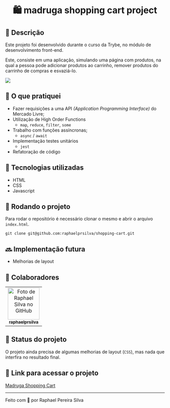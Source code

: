 <h1 align="center">🛍 madruga shopping cart project</h1>

## :memo: Descrição

Este projeto foi desenvolvido durante o curso da Trybe, no módulo de desenvolvimento front-end.

Este, consiste em uma aplicação, simulando uma página com produtos, na qual a pessoa pode adicionar produtos ao carrinho,
remover produtos do carrinho de compras e esvaziá-lo.

![](https://media.giphy.com/media/)

## 📝 O que pratiquei

- Fazer requisições a uma API _(Application Programming Interface)_ do Mercado Livre;
- Utilização de High Order Functions
  - `map`, `reduce`, `filter`, `some`
- Trabalho com funções assíncronas;
  - `async` / `await`
- Implementação testes unitários
  - `jest`
- Refatoração de código

## :wrench: Tecnologias utilizadas

- HTML
- CSS
- Javascript

## :rocket: Rodando o projeto

Para rodar o repositório é necessário clonar o mesmo e abrir o arquivo `index.html`.

```
git clone git@github.com:raphaelprsilva/shopping-cart.git
```

## :soon: Implementação futura

- Melhorias de layout

## :handshake: Colaboradores

<table>
  <tr>
    <td align="center">
      <a href="http://github.com/raphaelprsilva">
        <img src="https://avatars.githubusercontent.com/u/50886915?s=400&u=fa3df0caab0c83b9f88678abd93e8d5a81a5cd6f&v=4" width="100px;" alt="Foto de Raphael Silva no GitHub"/><br>
        <sub>
          <b>raphaelprsilva</b>
        </sub>
      </a>
    </td>
  </tr>
</table>

## :dart: Status do projeto

O projeto ainda precisa de algumas melhorias de layout (`CSS`), mas nada que interfira no resultado final.

## 🔗 Link para acessar o projeto

<a href="https://madruga-shopping.elraphael.com.br/" target="_blank" rel="noopener">Madruga Shopping Cart</a>

---

Feito com 💚 por Raphael Pereira Silva

